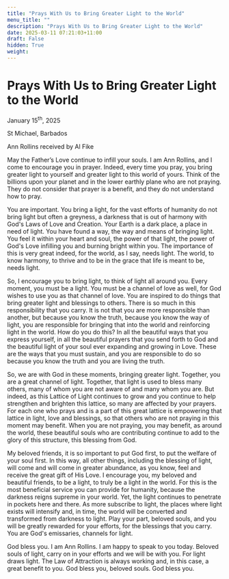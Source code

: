 ```yaml
---
title: "Prays With Us to Bring Greater Light to the World"
menu_title: ""
description: "Prays With Us to Bring Greater Light to the World"
date: 2025-03-11 07:21:03+11:00
draft: False
hidden: True
weight:
---
```

# Prays With Us to Bring Greater Light to the World

January 15<sup>th</sup>, 2025

St Michael, Barbados

Ann Rollins received by Al Fike

May the Father’s Love continue to infill your souls. I am Ann Rollins, and I come to encourage you in prayer. Indeed, every time you pray, you bring greater light to yourself and greater light to this world of yours. Think of the billions upon your planet and in the lower earthly plane who are not praying. They do not consider that prayer is a benefit, and they do not understand how to pray.

You are important. You bring a light, for the vast efforts of humanity do not bring light but often a greyness, a darkness that is out of harmony with God's Laws of Love and Creation. Your Earth is a dark place, a place in need of light. You have found a way, the way and means of bringing light. You feel it within your heart and soul, the power of that light, the power of God's Love infilling you and burning bright within you. The importance of this is very great indeed, for the world, as I say, needs light. The world, to know harmony, to thrive and to be in the grace that life is meant to be, needs light.

So, I encourage you to bring light, to think of light all around you. Every moment, you must be a light. You must be a channel of love as well, for God wishes to use you as that channel of love. You are inspired to do things that bring greater light and blessings to others. There is so much in this responsibility that you carry. It is not that you are more responsible than another, but because you know the truth, because you know the way of light, you are responsible for bringing that into the world and reinforcing light in the world. How do you do this? In all the beautiful ways that you express yourself, in all the beautiful prayers that you send forth to God and the beautiful light of your soul ever expanding and growing in Love. These are the ways that you must sustain, and you are responsible to do so because you know the truth and you are living the truth.

So, we are with God in these moments, bringing greater light. Together, you are a great channel of light. Together, that light is used to bless many others, many of whom you are not aware of and many whom you are. But indeed, as this Lattice of Light continues to grow and you continue to help strengthen and brighten this lattice, so many are affected by your prayers. For each one who prays and is a part of this great lattice is empowering that lattice in light, love and blessings, so that others who are not praying in this moment may benefit. When you are not praying, you may benefit, as around the world, these beautiful souls who are contributing continue to add to the glory of this structure, this blessing from God.

My beloved friends, it is so important to put God first, to put the welfare of your soul first. In this way, all other things, including the blessing of light, will come and will come in greater abundance, as you know, feel and receive the great gift of His Love. I encourage you, my beloved and beautiful friends, to be a light, to truly be a light in the world. For this is the most beneficial service you can provide for humanity, because the darkness reigns supreme in your world. Yet, the light continues to penetrate in pockets here and there. As more subscribe to light, the places where light exists will intensify and, in time, the world will be converted and transformed from darkness to light. Play your part, beloved souls, and you will be greatly rewarded for your efforts, for the blessings that you carry. You are God's emissaries, channels for light.

God bless you. I am Ann Rollins. I am happy to speak to you today. Beloved souls of light, carry on in your efforts and we will be with you. For light draws light. The Law of Attraction is always working and, in this case, a great benefit to you. God bless you, beloved souls. God bless you.

